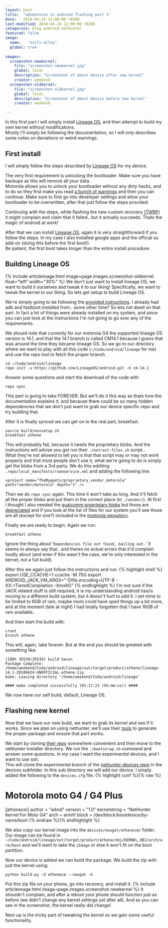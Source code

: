 ```yaml
---
layout: post
title:  "adventures in android flashing part 1"
date:   2018-04-24 12:00:00 +0200
last-modified: 2018-04-24 12:00:00 +0200
categories: blog android nethunter
featured: false
image: 
  name:   "scifi-alley"
  global: true
  
images: 
  screenshot-newkernel:
    file: "screenshot-newkernel.jpg"
    global: local
    description: "Screenshot of about device after new kernel"
    creator: weekend
  screenshot-oldkernel:
    file: "screenshot-oldkernel.jpg"
    global: local
    description: "Screenshot of about device before new kernel"
    creator: weekend

---
```

In this first part I will simply install [Lineage OS](https://www.lineageos.org/), and then attempt to build my own kernel without modifications.  
Mostly I'll simply be following the documentation, so I will only describes some notes on deviations or weird warnings.

## First install
I will simply follow the steps described by [Lineage OS](https://wiki.lineageos.org/devices/athene/install) for my device.

The very first requirement is unlocking the bootloader. Make sure you have backups as this will remove all your data.  
Motorola allows you to unlock your bootloader without any dirty hacks, and to do so they first make you read [a bunch of warnings](https://motorola-global-portal.custhelp.com/app/standalone/bootloader/unlock-your-device-a) and then you can continue. Make sure to first go into developer settings and allow your bootloader to be overwritten, after that just follow the steps provided.

Continuing with the steps, while flashing the new custom recovery [(TWRP)](https://dl.twrp.me/athene/) it might complain and claim that it failed.. but it actually succeeds. Thats the magic of android at work!

After that we can install [Lineage OS](https://www.lineageos.org/), again it is very straightforward if you follow the steps. In my case I also installed google apps and the official su add-on (doing this before the first boot!).  
Be patient, the first boot takes longer than the entire install procedure.

## Building Lineage OS
{% include articleimage.html image=page.images.screenshot-oldkernel float="left" width="30%" %}
We don't just want to install lineage OS, we want to build it ourselves and tweak it to our liking! Specifically, we want to tweak the kernel to our liking. So lets get setup to build Lineage OS.

We're simply going to be following the [provided instructions](https://wiki.lineageos.org/devices/athene/build).
I already had adb and fastboot installed from.. some other time? So lets not dwell on that part. In fact a lot of things were already installed on my system, and since you can just look at the instructions I'm not going to go over any of the requirements. 

We should note that currently for our motorola G4 the supported lineage OS version is 14.1, and that the 14.1 branch is called CM14.1 because I guess that was around the time they became lineage OS. 
So we go to our directory where we want to play with all this code (```~/Code/android/lineage``` for me) and use the repo tool to fetch the proper branch.
```
cd ~/Code/android/lineage
repo init -u https://github.com/LineageOS/android.git -b cm-14.1
```
Answer some questions and start the download of the code with
```
repo sync
```
This part is going to take FOREVER. But we'll do it this way as thats how the documentation explains it, and because there could be so many hidden dependencies that we don't just want to grab our device specific repo and try building that.

After it is finally synced we can get on to the real part, breakfast. 
```
source build/envsetup.sh
breakfast athene
```
This will probably fail, because it needs the proprietary blobs. And the instructions will advise you got run their ```./extract-files.sh``` script...  
What they're not allowed to tell you is that that script may or may not work properly and that most people don't use it, what we're going to do is simply get the blobs from a 3rd party.
We do this edditing ```.repo/local_manifests/roomservice.xml``` and adding the following line:
```
<project name="TheMuppets/proprietary_vendor_motorola" path="vendor/motorola" depth="1" />
```
Then we do ```repo sync``` again. This time it won't take as long. And it'll fetch all the proper blobs and put them in the correct place (in ```./vendor/```). At first I thought I also needed the [qualcomm proprietary blobs](https://github.com/TheMuppets/proprietary_vendor_qcom_binaries/) but those are [depreciated](https://github.com/TheMuppets/proprietary_vendor_qcom_binaries/commit/63fbdf157d98c52a7ad33fde539c841feb566b92#diff-3ae6be565f1e33e90e0b11f768de1f6c) and if you look at the list of files for our system you'll see those are all (except for one?) included in the [motorola repository](https://github.com/TheMuppets/proprietary_vendor_motorola/tree/cm-14.1/athene).

Finally we are ready to begin.
Again  we run:
```
breakfast athene
```
Ignore the thing about '```Dependencies file not found, bailing out.```' It seems to always say that.. and theres no actual errors that it'd complain loudly about (and even if this wasn't the case, we're only interested in the kernel, not a full build).

After this we again just follow the instructions and run:
{% highlight shell %}
export USE_CCACHE=1
ccache -M 75G
export ANDROID_JACK_VM_ARGS="-Dfile.encoding=UTF-8 -XX:+TieredCompilation -Xmx6G"
{% endhighlight %}
I'm not sure if the JACK related stuff is still required, it is my understanding android has/is moving to a different build system, but it doesn't hurt to add it. I set mine to be limited to 6GB of ram, maybe more could have sped things up a bit more, and at the moment (late at night) I had totally forgotten that I have 16GB of ram available..

And then start the build with:
```
croot
brunch athene
```
This will, again, take forever. But at the end you should be greeted with something like:
```
[100% 35539/35539] build bacon
Package Complete: /home/weekend/Code/android/lineage/out/target/product/athene/lineage-14.1-20180424-UNOFFICIAL-athene.zip
make: Leaving directory '/home/weekend/Code/android/lineage'

#### make completed successfully (01:17:23 (hh:mm:ss)) ####
```

We now have our self build, default, Lineage OS.

## Flashing new kernel
Now that we have our new build, we want to grab its kernel and see if it works. Since we plan on using nethunter, we'll use their [tools](https://github.com/offensive-security/kali-nethunter/blob/master/nethunter-installer/README.md) to generate the proper package and ensure that part works.

We start by cloning [their repo](https://github.com/offensive-security/kali-nethunter) somewhere convenient and then move to the nethunter-installer directory. We run the ```./bootstrap.sh``` command and answer some questions. In my case I want the experimental devices, and I want to use ssh.  
This will clone the experimental branch of the [nethunter-devices repo](https://github.com/offensive-security/nethunter-devices) in the devices subfolder. In this sub directory we will add our device. I simply added the following to the ```devices.cfg``` file:
{% highlight conf %}{% raw %}
# Motorola moto G4 / G4 Plus
[athenecm]
author = "wknd"
version = "1.0"
kernelstring = "NetHunter Kernel For Moto G4"
arch = armhf
block = /dev/block/bootdevice/by-name/boot
{% endraw %}{% endhighlight %}

We also copy our kernel image into the ```devices/nougat/athenecm/``` folder. Our image can be found in ```~/Code/android/lineage/out/target/product/athene/obj/KERNEL_OBJ/arch/arm/boot``` and we'll want to take the ```zImage``` or else it won't fit on the boot partition.

Now our device is added we can build the package. We build the zip with just the kernel using:
```
python build.py -d athenecm --nougat -k
```

Put this zip file on your phone, go into recovery, and install it.
{% include articleimage.html image=page.images.screenshot-newkernel %}
It shouldn't complain, and after a reboot your phone should function just as before (we didn't change any kernel settings yet after all). And as you can see in the screenshot, the kernel really did change!

Next up is the tricky part of tweaking the kernel so we gain some useful functionality.
